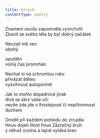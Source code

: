 ```yaml
---
title: Strach
contentType: poetry
---
```


<section>

Znamení osudu zapomněla vyvrcholit  
Zbavit se svého těla by byl dobrý začátek

Nevzali mě ven  
ubohý

opuštěn  
volný čas promrhán

Nechat si na zchromlou ruku  
přivázat štětec  
vyšvihnout autoportrét

Jak to mohlo dopadnout jinak  
dívá se skrz vaše oči  
nevíte zda jde o lhostejnost či nepřítomnost  
duchem

Omdlít při každém pohledu do zrcadla  
Hnus dojetí lítost hnus Zázračný kruh  
z něhož zvolna a tajně vytéká krev

</section>
